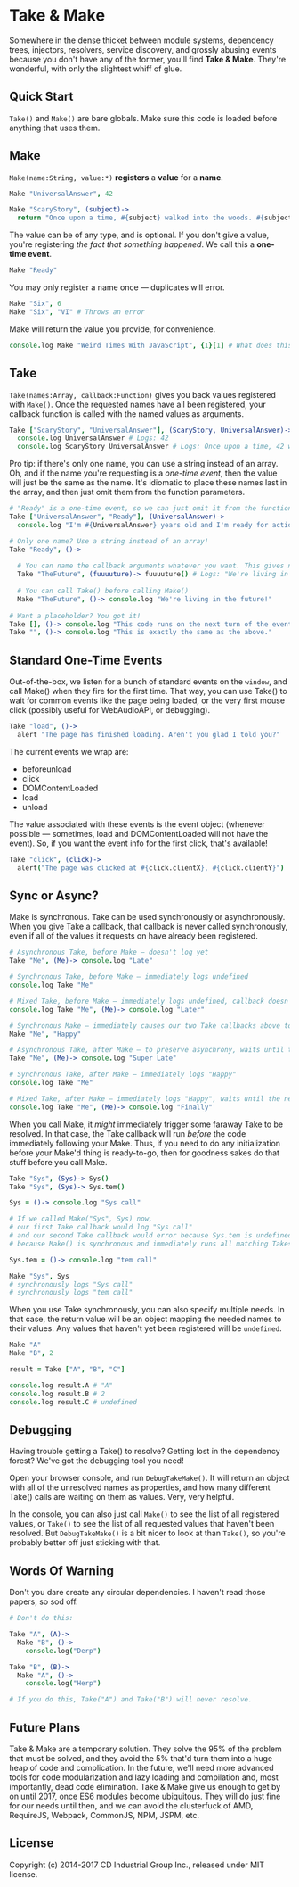 # Take & Make
Somewhere in the dense thicket between module systems, dependency trees, injectors, resolvers, service discovery, and grossly abusing events because you don't have any of the former, you'll find **Take & Make**. They're wonderful, with only the slightest whiff of glue.


## Quick Start
`Take()` and `Make()` are bare globals. Make sure this code is loaded before anything that uses them.

## Make
`Make(name:String, value:*)` **registers** a **value** for a **name**.
 
```coffee
Make "UniversalAnswer", 42

Make "ScaryStory", (subject)->
  return "Once upon a time, #{subject} walked into the woods. #{subject} was eaten by a giant spider. The end. (OR IS IT?)"
```

The value can be of any type, and is optional. If you don't give a value, you're registering *the fact that something happened*. We call this a **one-time event**.

```coffee
Make "Ready"
```

You may only register a name once — duplicates will error.

```coffee
Make "Six", 6
Make "Six", "VI" # Throws an error
```

Make will return the value you provide, for convenience.

```coffee
console.log Make "Weird Times With JavaScript", {1}[1] # What does this even....?
```


## Take
`Take(names:Array, callback:Function)` gives you back values registered with `Make()`.
Once the requested names have all been registered, your callback function is called with the named values as arguments.

```coffee
Take ["ScaryStory", "UniversalAnswer"], (ScaryStory, UniversalAnswer)->
  console.log UniversalAnswer # Logs: 42
  console.log ScaryStory UniversalAnswer # Logs: Once upon a time, 42 walked into the woods. 42 was eaten by a giant spider. The end. (OR IS IT?)
```

Pro tip: if there's only one name, you can use a string instead of an array.
Oh, and if the name you're requesting is a *one-time event*,
then the value will just be the same as the name. It's idiomatic to place these names last in the array, and then just omit them from the function parameters.

```coffee
# "Ready" is a one-time event, so we can just omit it from the function arguments.
Take ["UniversalAnswer", "Ready"], (UniversalAnswer)->
  console.log "I'm #{UniversalAnswer} years old and I'm ready for action!" # Logs: "I'm 42 years old and I'm ready for action!"

# Only one name? Use a string instead of an array!
Take "Ready", ()->
  
  # You can name the callback arguments whatever you want. This gives nice "import as" behaviour.
  Take "TheFuture", (fuuuuture)-> fuuuuture() # Logs: "We're living in the future!"
  
  # You can call Take() before calling Make()
  Make "TheFuture", ()-> console.log "We're living in the future!"
  
# Want a placeholder? You got it!
Take [], ()-> console.log "This code runs on the next turn of the event loop".
Take "", ()-> console.log "This is exactly the same as the above."
```


## Standard One-Time Events
Out-of-the-box, we listen for a bunch of standard events on the `window`, and call Make() when they fire for the first time. That way, you can use Take() to wait for common events like the page being loaded, or the very first mouse click (possibly useful for WebAudioAPI, or debugging).

```coffee
Take "load", ()->
  alert "The page has finished loading. Aren't you glad I told you?"
```

The current events we wrap are:

* beforeunload
* click
* DOMContentLoaded
* load
* unload

The value associated with these events is the event object (whenever possible — sometimes, load and DOMContentLoaded will not have the event). So, if you want the event info for the first click, that's available!

```coffee
Take "click", (click)->
  alert("The page was clicked at #{click.clientX}, #{click.clientY}")
```


## Sync or Async?

Make is synchronous. Take can be used synchronously or asynchronously. When you give Take a callback, that callback is never called synchronously, even if all of the values it requests on have already been registered.

```coffee
# Asynchronous Take, before Make — doesn't log yet
Take "Me", (Me)-> console.log "Late"

# Synchronous Take, before Make — immediately logs undefined
console.log Take "Me"

# Mixed Take, before Make — immediately logs undefined, callback doesn't run yet
console.log Take "Me", (Me)-> console.log "Later"

# Synchronous Make — immediately causes our two Take callbacks above to log "Late" and "Later", in that order
Make "Me", "Happy"

# Asynchronous Take, after Make — to preserve asynchrony, waits until the next turn of the event loop then logs "Super Late"
Take "Me", (Me)-> console.log "Super Late"

# Synchronous Take, after Make — immediately logs "Happy"
console.log Take "Me"

# Mixed Take, after Make — immediately logs "Happy", waits until the next tick, then logs "Finally"
console.log Take "Me", (Me)-> console.log "Finally"
```

When you call Make, it _might_ immediately trigger some faraway Take to be resolved. In that case, the Take callback will run _before_ the code immediately following your Make. Thus, if you need to do any initialization before your Make'd thing is ready-to-go, then for goodness sakes do that stuff before you call Make.

```coffee
Take "Sys", (Sys)-> Sys()
Take "Sys", (Sys)-> Sys.tem()

Sys = ()-> console.log "Sys call"

# If we called Make("Sys", Sys) now,
# our first Take callback would log "Sys call"
# and our second Take callback would error because Sys.tem is undefined,
# because Make() is synchronous and immediately runs all matching Takes.

Sys.tem = ()-> console.log "tem call"

Make "Sys", Sys
# synchronously logs "Sys call"
# synchronously logs "tem call"
```

When you use Take synchronously, you can also specify multiple needs.
In that case, the return value will be an object mapping the needed names to their values.
Any values that haven't yet been registered will be `undefined`.

```coffee
Make "A"
Make "B", 2

result = Take ["A", "B", "C"]

console.log result.A # "A"
console.log result.B # 2
console.log result.C # undefined
```


## Debugging
Having trouble getting a Take() to resolve?
Getting lost in the dependency forest?
We've got the debugging tool you need!

Open your browser console, and run `DebugTakeMake()`.
It will return an object with all of the unresolved names as properties,
and how many different Take() calls are waiting on them as values.
Very, very helpful.

In the console, you can also just call `Make()` to see the list of all registered values,
or `Take()` to see the list of all requested values that haven't been resolved.
But `DebugTakeMake()` is a bit nicer to look at than `Take()`,
so you're probably better off just sticking with that.


## Words Of Warning
Don't you dare create any circular dependencies. I haven't read those papers, so sod off.

```coffee
# Don't do this:

Take "A", (A)->
  Make "B", ()->
    console.log("Derp")

Take "B", (B)->
  Make "A", ()->
    console.log("Herp")

# If you do this, Take("A") and Take("B") will never resolve.
```


## Future Plans
Take & Make are a temporary solution.
They solve the 95% of the problem that must be solved, and they avoid the 5% that'd turn them into a huge heap of code and complication.
In the future, we'll need more advanced tools for code modularization and lazy loading and compilation and, most importantly, dead code elimination.
Take & Make give us enough to get by on until 2017, once ES6 modules become ubiquitous. They will do just fine for our needs until then, and we can avoid the clusterfuck of AMD, RequireJS, Webpack, CommonJS, NPM, JSPM, etc.


## License
Copyright (c) 2014-2017 CD Industrial Group Inc., released under MIT license.
